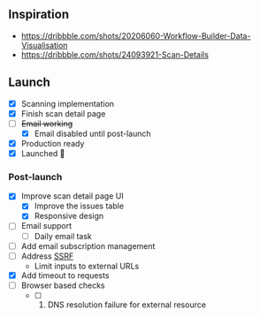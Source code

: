 ## Inspiration

- https://dribbble.com/shots/20206060-Workflow-Builder-Data-Visualisation
- https://dribbble.com/shots/24093921-Scan-Details

## Launch

- [x] Scanning implementation
- [x] Finish scan detail page
- [ ] ~~Email working~~
  - [x] Email disabled until post-launch
- [x] Production ready
- [x] Launched 🚀

### Post-launch

- [x] Improve scan detail page UI
  - [x] Improve the issues table
  - [x] Responsive design
- [ ] Email support
  - [ ] Daily email task
- [ ] Add email subscription management
- [ ] Address [SSRF](https://owasp.org/www-community/attacks/Server_Side_Request_Forgery)
  - Limit inputs to external URLs
- [x] Add timeout to requests
- [ ] Browser based checks
  - [ ] 1. DNS resolution failure for external resource
